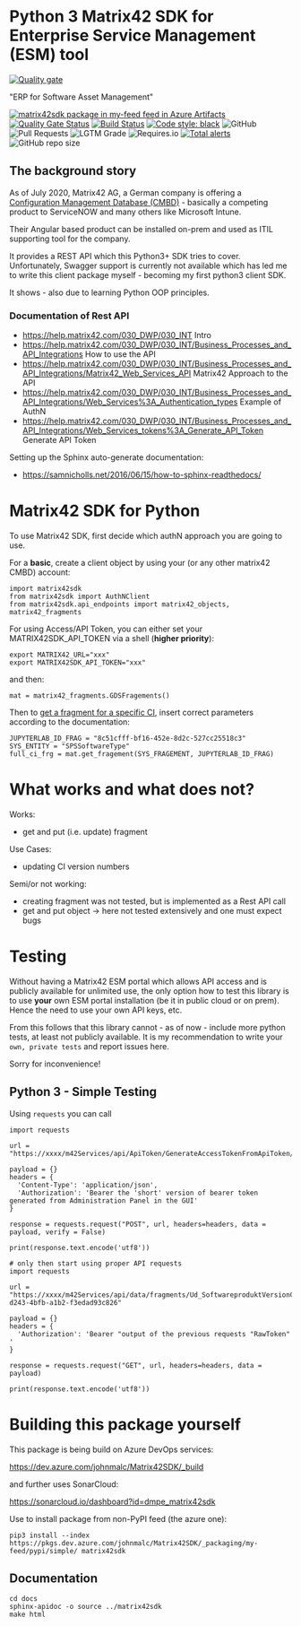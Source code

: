 # Python 3 Matrix42 SDK for Enterprise Service Management (ESM) tool

[![Quality gate](https://sonarcloud.io/api/project_badges/quality_gate?project=dmpe_matrix42sdk)](https://sonarcloud.io/dashboard?id=dmpe_matrix42sdk)


"ERP for Software Asset Management"

[![matrix42sdk package in my-feed feed in Azure Artifacts](https://feeds.dev.azure.com/johnmalc/2efa647f-e5a5-4720-835d-4fc45fde9432/_apis/public/Packaging/Feeds/0c65acb4-f8ae-4df6-9f17-9db0f7687350/Packages/313927f6-82a5-4f2b-9bb0-9b90bcf3cec2/Badge)](https://dev.azure.com/johnmalc/Matrix42SDK/_packaging?_a=package&feed=0c65acb4-f8ae-4df6-9f17-9db0f7687350&package=313927f6-82a5-4f2b-9bb0-9b90bcf3cec2&preferRelease=true)
[![Quality Gate Status](https://sonarcloud.io/api/project_badges/measure?project=dmpe_matrix42sdk&metric=alert_status)](https://sonarcloud.io/dashboard?id=dmpe_matrix42sdk)
[![Build Status](https://dev.azure.com/johnmalc/Matrix42SDK/_apis/build/status/dmpe.matrix42sdk?branchName=master)](https://dev.azure.com/johnmalc/Matrix42SDK/_build/latest?definitionId=10&branchName=master)
[![Code style: black](https://img.shields.io/badge/code%20style-black-000000.svg)](https://github.com/psf/black)
![GitHub](https://img.shields.io/github/license/dmpe/matrix42sdk)
![Pull Requests](https://img.shields.io/badge/PR-Welcome-%23FF8300.svg)
![LGTM Grade](https://img.shields.io/lgtm/grade/python/github/dmpe/matrix42sdk)
![Requires.io](https://img.shields.io/requires/github/dmpe/matrix42sdk)
[![Total alerts](https://img.shields.io/lgtm/alerts/g/dmpe/matrix42sdk.svg?logo=lgtm&logoWidth=18)](https://lgtm.com/projects/g/dmpe/matrix42sdk/alerts/)
![GitHub repo size](https://img.shields.io/github/repo-size/dmpe/matrix42sdk)

## The background story

As of July 2020, Matrix42 AG, a German company is offering a [Configuration Management Database (CMBD)](https://www.matrix42.com/en/digital-workspace-management/enterprise-service-management) - basically a competing product to ServiceNOW and many others like Microsoft Intune.

Their Angular based product can be installed on-prem and used as ITIL supporting tool for the company.

It provides a REST API which this Python3+ SDK tries to cover.
Unfortunately, Swagger support is currently not available which has led me to write this client package myself - becoming my first python3 client SDK.

It shows - also due to learning Python OOP principles.

### Documentation of Rest API

- <https://help.matrix42.com/030_DWP/030_INT> Intro
- <https://help.matrix42.com/030_DWP/030_INT/Business_Processes_and_API_Integrations> How to use the API
- <https://help.matrix42.com/030_DWP/030_INT/Business_Processes_and_API_Integrations/Matrix42_Web_Services_API> Matrix42 Approach to the API
- <https://help.matrix42.com/030_DWP/030_INT/Business_Processes_and_API_Integrations/Web_Services%3A_Authentication_types> Example of AuthN
- <https://help.matrix42.com/030_DWP/030_INT/Business_Processes_and_API_Integrations/Web_Services_tokens%3A_Generate_API_Token> Generate API Token

Setting up the Sphinx auto-generate documentation:
- <https://samnicholls.net/2016/06/15/how-to-sphinx-readthedocs/>

# Matrix42 SDK for Python

To use Matrix42 SDK, first decide which authN approach you are going to use.

For a **basic**, create a client object by using your (or any other matrix42 CMBD) account:

```{python}
import matrix42sdk
from matrix42sdk import AuthNClient
from matrix42sdk.api_endpoints import matrix42_objects, matrix42_fragments
```

For using Access/API Token, you can either set your MATRIX42SDK_API_TOKEN via a shell (**higher priority**):

```{shell}
export MATRIX42_URL="xxx"
export MATRIX42SDK_API_TOKEN="xxx"
```
and then:

```{python3}
mat = matrix42_fragments.GDSFragements()
```

Then to [get a fragment for a specific CI](https://help.matrix42.com/030_DWP/030_INT/Business_Processes_and_API_Integrations/Public_API_reference_documentation/Fragments_Data_Service%3A_Get_Fragment_data), insert correct parameters according to the documentation:

```
JUPYTERLAB_ID_FRAG = "8c51cfff-bf16-452e-8d2c-527cc25518c3"
SYS_ENTITY = "SPSSoftwareType"
full_ci_frg = mat.get_fragement(SYS_FRAGEMENT, JUPYTERLAB_ID_FRAG)
```

# What works and what does not?

Works:

- get and put (i.e. update) fragment

Use Cases:

- updating CI version numbers

Semi/or not working:

- creating fragment was not tested, but is implemented as a Rest API call
- get and put object -> here not tested extensively and one must expect bugs


# Testing

Without having a Matrix42 ESM portal which allows API access and is publicly available for unlimited use, the only option how to test this library is
to use **your** own ESM portal installation (be it in public cloud or on prem).
Hence the need to use your own API keys, etc.

From this follows that this library cannot - as of now - include more python tests, at least not publicly available.
It is my recommendation to write your `own, private tests` and report issues here.

Sorry for inconvenience!

## Python 3 - Simple Testing

Using `requests` you can call

```
import requests

url = "https://xxxx/m42Services/api/ApiToken/GenerateAccessTokenFromApiToken/"

payload = {}
headers = {
  'Content-Type': 'application/json',
  'Authorization': 'Bearer the 'short' version of bearer token generated from Administration Panel in the GUI'
}

response = requests.request("POST", url, headers=headers, data = payload, verify = False)

print(response.text.encode('utf8'))

# only then start using proper API requests
import requests

url = "https://xxxx/m42Services/api/data/fragments/Ud_SoftwareproduktVersionClassBase/775c82cf-d243-4bfb-a1b2-f3edad93c826"

payload = {}
headers = {
  'Authorization': 'Bearer "output of the previous requests "RawToken" '
}

response = requests.request("GET", url, headers=headers, data = payload)

print(response.text.encode('utf8'))
```

# Building this package yourself

This package is being build on Azure DevOps services:

<https://dev.azure.com/johnmalc/Matrix42SDK/_build>

and further uses SonarCloud:

<https://sonarcloud.io/dashboard?id=dmpe_matrix42sdk>

Use to install package from non-PyPI feed (the azure one):

```
pip3 install --index https://pkgs.dev.azure.com/johnmalc/Matrix42SDK/_packaging/my-feed/pypi/simple/ matrix42sdk
```

## Documentation

```
cd docs
sphinx-apidoc -o source ../matrix42sdk
make html
```

